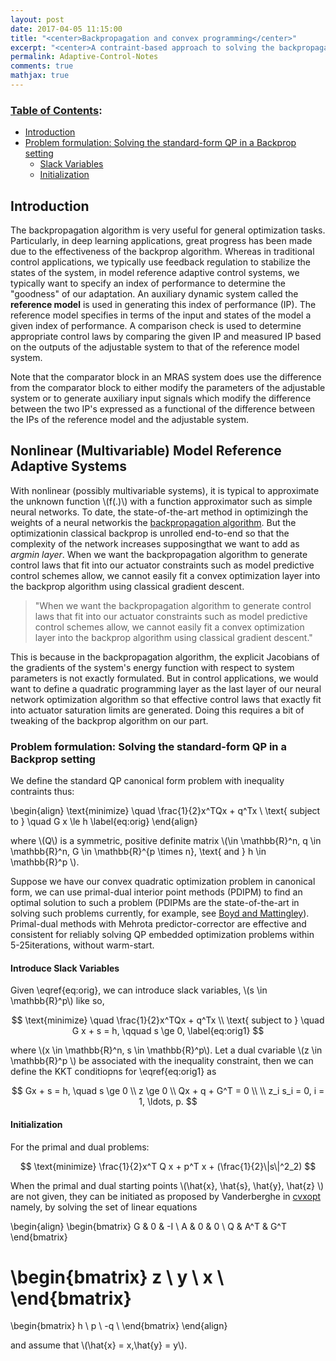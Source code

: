 ```yaml
---
layout: post
date: 2017-04-05 11:15:00
title: "<center>Backpropagation and convex programming</center>"
excerpt: "<center>A contraint-based approach to solving the backpropagation optimization problem in nonlinear model reference adaptive systems.</center>"
permalink: Adaptive-Control-Notes
comments: true
mathjax: true
---
```


<script type="text/x-mathjax-config">
MathJax.Hub.Config({
  TeX: { equationNumbers: { autoNumber: "AMS" } }
});
</script>

<!--Mathjax Parser -->
<script type="text/javascript" async
  src="https://cdn.mathjax.org/mathjax/latest/MathJax.js?config=TeX-MML-AM_CHTML">
</script>

<script type="text/x-mathjax-config">
MathJax.Hub.Config({
  tex2jax: {inlineMath: [['$','$'], ['\\(','\\)']]}
});
</script>

### [Table of Contents](#table-of-contents):
   
  - [Introduction](#introduction)
  - [Problem formulation: Solving the standard-form QP in a Backprop setting](#problem-formulation)  
  	- [Slack Variables](#slack-variables)
  	- [Initialization](#initialization)  


<a name='introduction'></a>
## Introduction

The backpropagation algorithm is very useful for general optimization tasks. Particularly, in deep learning applications, great progress has been made due to the effectiveness of the backprop algorithm. Whereas in traditional control applications, we typically use feedback regulation to stabilize the states of the system, in model reference adaptive control systems, we typically want to specify an index of performance to determine the "goodness" of our adaptation. An auxiliary dynamic system called the __reference model__ is used in generating this index of performance (IP). The reference model specifies in terms of the input and states of the model a given index of performance. A comparison check is used to determine appropriate  control laws  by comparing the given IP and measured IP based on the outputs of the adjustable system to that of the reference model system. 

Note that the comparator block in an MRAS system does use the difference from the comparator block to either modify the parameters of the adjustable system or to generate auxiliary input signals which modify the difference between the two IP's expressed as a functional of the difference between the IPs of the reference model and the adjustable system.

## Nonlinear (Multivariable) Model Reference Adaptive Systems

With nonlinear (possibly multivariable systems), it is typical to approximate the unknown function \\(f(.)\\) with a function approximator such as simple neural networks. To date, the state-of-the-art method in optimizingh the weights of a neural networkis the [backpropagation algorithm](https://mattmazur.com/2015/03/17/a-step-by-step-backpropagation-example/).  But the optimizationin classical backprop is unrolled end-to-end so that the complexity of the network increases supposingthat we want to add as <i>argmin layer</i>. When we want the backpropagation algorithm to generate control laws that fit into our actuator constraints such as model predictive control schemes allow, we cannot easily fit a convex optimization layer into the backprop algorithm using classical gradient descent. 

> "When we want the backpropagation algorithm to generate control laws that fit into our actuator constraints such as model predictive control schemes allow, we cannot easily fit a convex optimization layer into the backprop algorithm using classical gradient descent."

This is because in the backpropagation algorithm, the explicit Jacobians of the gradients of the system's energy function with respect to system parameters is not exactly formulated. But in control applications, we would want to define a quadratic programming layer as the last layer of our neural network optimization algorithm so that effective control laws that exactly fit into actuator saturation limits are generated. Doing this requires a bit of tweaking of the backprop algorithm on our part. 

<a name="problem-formulation"></a>
### Problem formulation: Solving the standard-form QP in a Backprop setting

We define the standard QP canonical form problem with inequality contraints thus:

\begin{align}
\text{minimize} \quad  \frac{1}{2}x^TQx + q^Tx \\
\text{ subject to }  	\quad G x \le h
\label{eq:orig}
\end{align}

where \\(Q\\) is a symmetric, positive definite matrix \\(\in \mathbb{R}^n, q \in \mathbb{R}^n, G \in \mathbb{R}^{p \times n}, \text{ and } h \in \mathbb{R}^p \\).

Suppose we have our convex quadratic optimization problem in canonical form, we can use primal-dual interior point methods (PDIPM) to find an optimal solution to such a problem (PDIPMs are the state-of-the-art in solving such problems currently, for example, see [Boyd and Mattingley](https://stanford.edu/~boyd/papers/pdf/code_gen_impl.pdf)). Primal-dual methods with Mehrota predictor-corrector are effective and consistent for reliably solving QP embedded optimization problems within 5-25iterations, without warm-start.

<a name="slack-variables"></a>
#### Introduce Slack Variables
Given \eqref{eq:orig}, we can introduce slack variables, \\(s \in \mathbb{R}^p\\) like so,

$$
\text{minimize}  \quad \frac{1}{2}x^TQx + q^Tx \\
\text{ subject to }  \quad G x + s =  h, \qquad s \ge 0,
\label{eq:orig1}
$$

where \\(x \in \mathbb{R}^n, s \in \mathbb{R}^p\\). Let a dual cvariable \\(z \in \mathbb{R}^p \\) be associated with the inequality constraint, then we can define the KKT conditiopns for \eqref{eq:orig1} as 

$$
Gx + s = h, \quad s \ge 0 \\
z \ge 0 \\
Qx + q + G^T = 0 \\ \\
z_i s_i = 0, i = 1, \ldots, p.
$$

<a name="initialization"></a>
#### Initialization

For the primal and dual problems:

$$
 \text{minimize} \frac{1}{2}x^T Q  x + p^T x + (\frac{1}{2}\|s\|^2_2)
$$

When the primal and dual starting points \\(\hat{x}, \hat{s}, \hat{y}, \hat{z} \\) are not given, they can be initiated as proposed by Vanderberghe in [cvxopt](http://www.seas.ucla.edu/~vandenbe/publications/coneprog.pdf) namely, by solving the set of linear equations

\begin{align}
\begin{bmatrix}
G & 0 & -I  \\
A & 0 & 0 \\
Q & A^T & G^T
\end{bmatrix}

\begin{bmatrix}
z \\
y \\
x \\
\end{bmatrix}
=
\begin{bmatrix}
h \\
p \\
-q \\
\end{bmatrix}
\end{align}

and assume that \\(\hat{x} = x,\hat{y} = y\\). 
